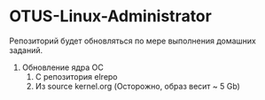# OTUS-Linux-Administrator

Репозиторий будет обновляться по мере выполнения домашних заданий.

1. Обновление ядра ОС
    1. С репозитория elrepo
    1. Из source kernel.org (Осторожно, образ весит ~ 5 Gb)
